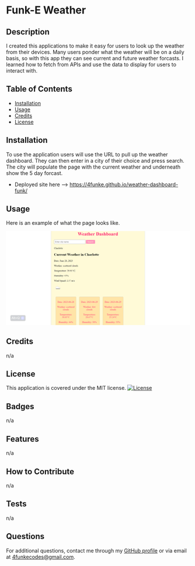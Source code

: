 # Funk-E Weather

## Description

I created this applications to make it easy for users to look up the weather from their devices. Many users ponder what the weather will be on a daily basis, so with this app they can see current and future weather forcasts. I learned how to fetch from APIs and use the data to display for users to interact with. 

## Table of Contents

- [Installation](#installation)
- [Usage](#usage)
- [Credits](#credits)
- [License](#license)

## Installation

To use the application users will use the URL to pull up the weather dashboard. They can then enter in a city of their choice and press search. The city will populate the page with the current weather and underneath show the 5 day forcast. 
- Deployed site here --> https://4funke.github.io/weather-dashboard-funk/ 

## Usage

Here is an example of what the page looks like.

![alt text](assets/images/funkeWeather.png)

## Credits

n/a

## License

This application is covered under the MIT license. [![License](https://img.shields.io/badge/License-MIT-blue.svg)](https://opensource.org/licenses/MIT)

## Badges

n/a

## Features

n/a

## How to Contribute

n/a

## Tests

n/a

## Questions
  For additional questions, contact me through my [GitHub profile](https://github.com/4FunkE) or via email at 4funkecodes@gmail.com.